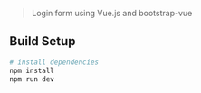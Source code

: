 
> Login form using Vue.js and bootstrap-vue

## Build Setup

``` bash
# install dependencies
npm install
npm run dev


